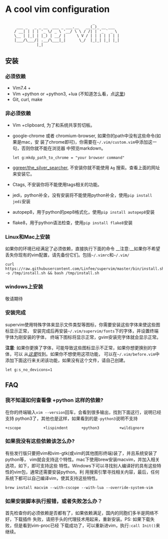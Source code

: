 # A cool vim configuration

```text
                                       _
     ___ _   _ _ __  ___ _ ___.__   __(_)_ __ ___
    / __| | | | '_ \/ _ \ '__/ \ \ / /| | '_ ` _ \
    \__ | |_| | |_) | __/ |     \ V / | | | | | | |
    |___/\___/| .__/\___|_|      \_/  |_|_| |_| |_|
              |_|
```

## 安装

### 必须依赖

-   Vim7.4 +
-   Vim +python or +python3, +lua (不知道怎么看，点[这里](#user-content-faq))
-   Git, curl, make

### 非必须依赖

-   Vim +clipboard, 为了和系统共享剪切板。

-   google-chrome 或者 chromium-browser, 如果你的path中没有这些命令(如果是mac，安
    装了chrome即可)，你需要在`~/.vim/custom.vim`中添加这一句，否则你就不能在浏览器
    中预览markdown。

        let g:mkdp_path_to_chrome = "your browser command"

-   [ggreer/the_silver_searcher](https://github.com/ggreer/the_silver_searcher),
    不安装你就不能使用 `Ag` 搜索。查看上面的网址来安装它。

-   Ctags, 不安装你将不能使用tags相关的功能。

-   jedi，python补全，没有安装将不能使用python补全，使用`pip install jedi`安装

-   autopep8，用于python的pep8格式化，使用`pip install autopep8`安装

-   flake8，用于python语法检查，使用`pip install flake8`安装

### Linux和Mac上安装

如果你的环境已经满足了必须依赖，直接执行下面的命令
__注意:__如果你不希望丢失你现有的vim配置，请先备份它们。包括`~/.vimrc`和`~/.vim/`

    curl https://raw.githubusercontent.com/Linfee/supervim/master/bin/install.sh -o /tmp/install.sh && bash /tmp/install.sh

### windows上安装

敬请期待

### 安装完成

supervim使用特殊字体来显示文件类型等图标，你需要安装这些字体来使这些图标显示正常，
安装完成后再安装`~/.vim/supervim/fonts`下的字体，并设置终端字体为刚安装的字体，
终端下图标将显示正常，gvim安装完字体就会显示正常。

__注意__: 如果你更换了字体，可能导致这些图标显示不正常，如果你想更换别的字体，可以
从[_这里_](https://github.com/ryanoasis/nerd-fonts)找到。如果你不想使用这项功能，
可以在`~/.vim/before.vim`中添加下面这行来关闭该功能，如果没有这个文件，请自己创建。

    let g:s_no_devicons=1

## FAQ

### 我不知道如何查看像 +python 这样的依赖?

在你的终端输入`vim --version`回车，会看到很多输出，找到下面这行，说明已经支持
python3了，其他也是这样，如果看到的是`-python3`说明不支持

    +cscope          +lispindent      +python3         +wildignore

### 如果我没有这些依赖该怎么办?

有些发行版只要把vim和vim-gtk(或vim的其他图形终端)装了，并且系统安装了python等，
vim就会支持这个特性。mac下使用brew安装macvim，并加入相关选项，如下，即可支持这些
特性。Windows下可以寻找别人编译好的具有这些特性的vim包，通常还需要安装python。利
用搜索引擎寻找相关内容，最后，任何系统下都可以自己编译vim，使其支持这些特性。

    brew install macvim --with-cscope --with-lua --override-system-vim

### 如果安装脚本执行报错，或者失败怎么办？

首先检查你的必须依赖是否都有了，如果依赖满足，国内的同胞们多半是网络不好，下载插件
失败，请把手头的代理技术用起来，重新安装。PS: 如果下载失败，但是看到vim-proc已经
下载成功了，可以重新进vim，执行`:call Init()`来继续。
